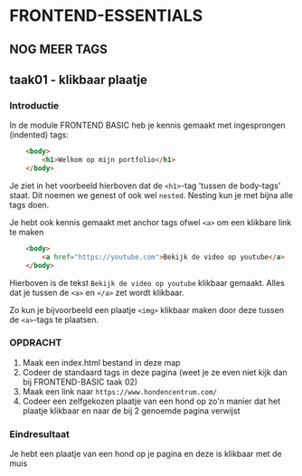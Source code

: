 # FRONTEND-ESSENTIALS

## NOG MEER TAGS

## taak01 - klikbaar plaatje

### Introductie

In de module FRONTEND BASIC heb je kennis gemaakt met ingesprongen (indented) tags:

```html
    <body>
        <h1>Welkom op mijn portfolio</h1>
    </body>
```

Je ziet in het voorbeeld hierboven dat de `<h1>`-tag 'tussen de body-tags' staat. Dit noemen we genest of ook wel `nested`. Nesting kun je met bijna alle tags doen.

Je hebt ook kennis gemaakt met anchor tags ofwel `<a>` om een klikbare link te maken

```html
    <body>
        <a href="https://youtube.com">Bekijk de video op youtube</a>
    </body>
```

Hierboven is de tekst `Bekijk de video op youtube` klikbaar gemaakt. Alles dat je tussen de `<a>` en `</a>` zet wordt klikbaar.

 Zo kun je bijvoorbeeld een plaatje `<img>` klikbaar maken door deze tussen de `<a>`-tags te plaatsen.

### OPDRACHT

1. Maak een index.html bestand in deze map
2. Codeer de standaard tags in deze pagina (weet je ze even niet kijk dan bij FRONTEND-BASIC taak 02)
3. Maak een link naar `https://www.hondencentrum.com/`
4. Codeer een zelfgekozen plaatje van een hond op zo'n manier dat het plaatje klikbaar en naar de bij 2 genoemde pagina verwijst

### Eindresultaat

Je hebt een plaatje van een hond op je pagina en deze is klikbaar met de muis
